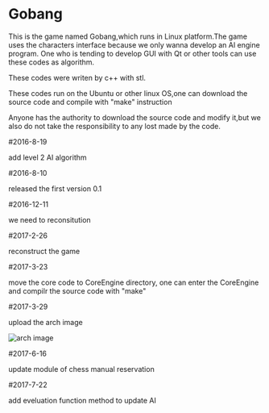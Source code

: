 # Gobang 
This is the game named Gobang,which runs in Linux platform.The game uses the characters interface because we only wanna 
develop an AI engine program. One who is tending to develop GUI with Qt or other tools can use these codes as algorithm.

These codes were writen by c++ with stl. 

These codes run on the Ubuntu or other linux OS,one can download the source code and compile with "make" instruction

Anyone has the authority to download the source code and modify it,but we also do not take the responsibility to any lost 
made by the code.


#2016-8-19

add level 2 AI algorithm 


#2016-8-10

released the first version 0.1

#2016-12-11

we need to reconsitution

#2017-2-26

reconstruct the game

#2017-3-23

move the core code to CoreEngine directory, one can enter the CoreEngine and compilr the source code with "make"

#2017-3-29

upload the arch image

![arch image](https://github.com/VizXu/GobangGame/blob/master/CoreEngine/src/img/arch.png)

#2017-6-16

update module of chess manual reservation

#2017-7-22

add eveluation function method to update AI 
